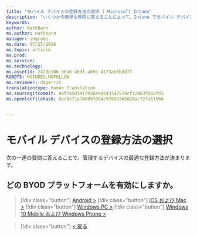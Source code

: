```yaml
---
title: "モバイル デバイスの登録方法の選択 | Microsoft Intune"
description: "いくつかの簡単な質問に答えることによって、Intune でモバイル デバイスを登録する方法を決定する"
keywords: 
author: NathBarn
ms.author: nathbarn
manager: angrobe
ms.date: 07/25/2016
ms.topic: article
ms.prod: 
ms.service: 
ms.technology: 
ms.assetid: 242de106-36a0-469f-a89c-4173ae8bdd7f
ROBOTS: NOINDEX,NOFOLLOW
ms.reviewer: dagerrit
translationtype: Human Translation
ms.sourcegitcommit: a4f7a503417938eabb4334757dcf12a63f082fd3
ms.openlocfilehash: dac8e71a74609f894c97009343020ac72fa61566


---
```

# モバイル デバイスの登録方法の選択

次の一連の質問に答えることで、管理するデバイスの最適な登録方法が決まります。

## **どの BYOD プラットフォームを有効にしますか。**

> [!div class="button"]
[Android >](/intune/deploy-use/set-up-android-management-with-microsoft-intune)
> [!div class="button"]
[iOS および Mac >](/intune/deploy-use/set-up-ios-and-mac-management-with-microsoft-intune)
> [!div class="button"]
[Windows PC >](/intune/deploy-use/set-up-windows-device-management-with-microsoft-intune)
> [!div class="button"]
[Windows 10 Mobile および Windows Phone >](/intune/deploy-use/set-up-windows-phone-management-with-microsoft-intune)


> [!div class="button"]
[< 戻る](choose-how-to-enroll-devices1.md)



<!--HONumber=Oct16_HO4-->


